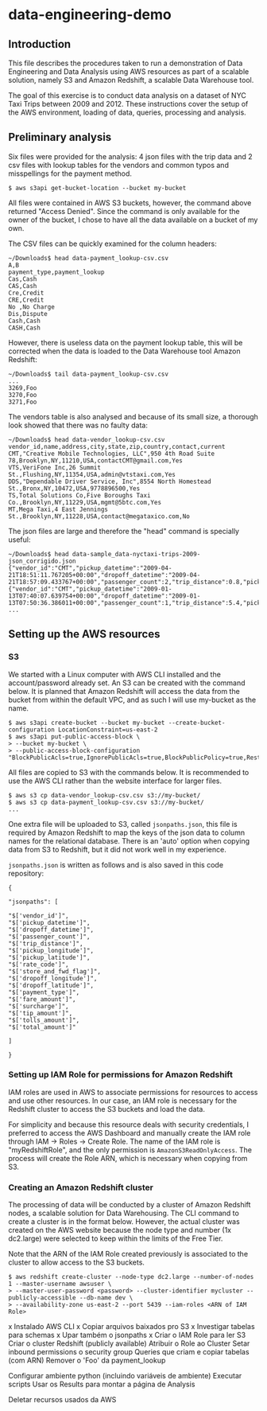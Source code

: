 # data-engineering-demo
## Introduction

This file describes the procedures taken to run a demonstration of Data Engineering and Data Analysis using AWS
resources as part of a scalable solution, namely S3 and Amazon Redshift, a scalable Data Warehouse tool.

The goal of this exercise is to conduct data analysis on a dataset of NYC Taxi Trips between 2009 and 2012.
These instructions cover the setup of the AWS environment, loading of data, queries, processing and analysis.

## Preliminary analysis
Six files were provided for the analysis: 4 json files with the trip data and 2 csv files with lookup tables
for the vendors and common typos and misspellings for the payment method.

```
$ aws s3api get-bucket-location --bucket my-bucket
```

All files were contained in AWS S3 buckets, however, the command above returned "Access Denied". Since
the command is only available for the owner of the bucket, I chose to have all the data available on a bucket of my own.

The CSV files can be quickly examined for the column headers:

```
~/Downloads$ head data-payment_lookup-csv.csv 
A,B
payment_type,payment_lookup
Cas,Cash
CAS,Cash
Cre,Credit
CRE,Credit
No ,No Charge
Dis,Dispute
Cash,Cash
CASH,Cash
```

However, there is useless data on the payment lookup table, this will be corrected when the data is loaded to the
Data Warehouse tool Amazon Redshift:

```
~/Downloads$ tail data-payment_lookup-csv.csv 
...
3269,Foo
3270,Foo
3271,Foo
```

The vendors table is also analysed and because of its small size, a thorough look showed that there was no faulty data:

```
~/Downloads$ head data-vendor_lookup-csv.csv 
vendor_id,name,address,city,state,zip,country,contact,current
CMT,"Creative Mobile Technologies, LLC",950 4th Road Suite 78,Brooklyn,NY,11210,USA,contactCMT@gmail.com,Yes
VTS,VeriFone Inc,26 Summit St.,Flushing,NY,11354,USA,admin@vtstaxi.com,Yes
DDS,"Dependable Driver Service, Inc",8554 North Homestead St.,Bronx,NY,10472,USA,9778896500,Yes
TS,Total Solutions Co,Five Boroughs Taxi Co.,Brooklyn,NY,11229,USA,mgmt@5btc.com,Yes
MT,Mega Taxi,4 East Jennings St.,Brooklyn,NY,11228,USA,contact@megataxico.com,No
```

The json files are large and therefore the "head" command is specially useful:

```
~/Downloads$ head data-sample_data-nyctaxi-trips-2009-json_corrigido.json 
{"vendor_id":"CMT","pickup_datetime":"2009-04-21T18:51:11.767205+00:00","dropoff_datetime":"2009-04-21T18:57:09.433767+00:00","passenger_count":2,"trip_distance":0.8,"pickup_longitude":-74.004114,"pickup_latitude":40.74295,"rate_code":null,"store_and_fwd_flag":null,"dropoff_longitude":-73.994712,"dropoff_latitude":40.74795,"payment_type":"Cash","fare_amount":5.4,"surcharge":0,"tip_amount":0,"tolls_amount":0,"total_amount":5.4}
{"vendor_id":"CMT","pickup_datetime":"2009-01-13T07:40:07.639754+00:00","dropoff_datetime":"2009-01-13T07:50:36.386011+00:00","passenger_count":1,"trip_distance":5.4,"pickup_longitude":-73.996506,"pickup_latitude":40.747784,"rate_code":null,"store_and_fwd_flag":null,"dropoff_longitude":-73.940449,"dropoff_latitude":40.792385,"payment_type":"Cash","fare_amount":15.4,"surcharge":0,"tip_amount":0,"tolls_amount":0,"total_amount":15.4}
...
```

## Setting up the AWS resources
### S3

We started with a Linux computer with AWS CLI installed and the account/password already set. An S3 can be created with
the command below. It is planned that Amazon Redshift will access the data from the bucket from within the default VPC,
and as such I will use my-bucket as the name.

```
$ aws s3api create-bucket --bucket my-bucket --create-bucket-configuration LocationConstraint=us-east-2
$ aws s3api put-public-access-block \
> --bucket my-bucket \
> --public-access-block-configuration "BlockPublicAcls=true,IgnorePublicAcls=true,BlockPublicPolicy=true,RestrictPublicBuckets=true"
```

All files are copied to S3 with the commands below. It is recommended to use the AWS CLI rather than the website
interface for larger files.

```
$ aws s3 cp data-vendor_lookup-csv.csv s3://my-bucket/
$ aws s3 cp data-payment_lookup-csv.csv s3://my-bucket/
...
```

One extra file will be uploaded to S3, called `jsonpaths.json`, this file is required by Amazon Redshift to map the
keys of the json data to column names for the relational database. There is an 'auto' option when copying data from S3
to Redshift, but it did not work well in my experience.

`jsonpaths.json` is written as follows and is also saved in this code repository:

```
{

"jsonpaths": [

"$['vendor_id']",
"$['pickup_datetime']",
"$['dropoff_datetime']",
"$['passenger_count']",
"$['trip_distance']",
"$['pickup_longitude']",
"$['pickup_latitude']",
"$['rate_code']",
"$['store_and_fwd_flag']",
"$['dropoff_longitude']",
"$['dropoff_latitude']",
"$['payment_type']",
"$['fare_amount']",
"$['surcharge']",
"$['tip_amount']",
"$['tolls_amount']",
"$['total_amount']"

]

}
```

### Setting up IAM Role for permissions for Amazon Redshift

IAM roles are used in AWS to associate permissions for resources to access and use other resources. In our case, an IAM
role is necessary for the Redshift cluster to access the S3 buckets and load the data.

For simplicity and because this resource deals with security credentials, I preferred to access the AWS Dashboard and
manually create the IAM role through IAM -> Roles -> Create Role. The name of the IAM role is "myRedshiftRole", and the
only permission is `AmazonS3ReadOnlyAccess`. The process will create the Role ARN, which is necessary when copying from
S3.

### Creating an Amazon Redshift cluster

The processing of data will be conducted by a cluster of Amazon Redshift nodes, a scalable solution for Data Warehousing.
The CLI command to create a cluster is in the format below. However, the actual cluster was created on the AWS website
because the node type and number (1x dc2.large) were selected to keep within the limits of the Free Tier.

Note that the ARN of the IAM Role created previously is associated to the cluster to allow access to the S3 buckets.

```
$ aws redshift create-cluster --node-type dc2.large --number-of-nodes 1 --master-username awsuser \
> --master-user-password <password> --cluster-identifier mycluster --publicly-accessible --db-name dev \
> --availability-zone us-east-2 --port 5439 --iam-roles <ARN of IAM Role>
```

x Instalado AWS CLI
x Copiar arquivos baixados pro S3
x Investigar tabelas para schemas
x Upar também o jsonpaths
x Criar o IAM Role para ler S3
Criar o cluster Redshift (publicly available)
Atribuir o Role ao Cluster
Setar inbound permissions o security group
Queries que criam e copiar tabelas (com ARN)
Remover o 'Foo' da payment_lookup

Configurar ambiente python (incluindo variáveis de ambiente)
Executar scripts
Usar os Results para montar a página de Analysis

Deletar recursos usados da AWS